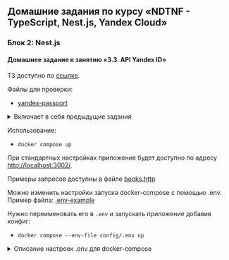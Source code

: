## Домашние задания по курсу «NDTNF - TypeScript, Nest.js, Yandex Cloud»

### Блок 2: Nest.js


#### Домашнее задание к занятию «3.3. API Yandex ID»

ТЗ доступно по [ссылке](https://github.com/netology-code/ndtnf-homeworks/tree/master/015-Yandex-ID).

Файлы для проверки:
* [yandex-passport](yandex-passport)

<details>
<summary>Включает в себя предыдущие задания</summary>

<details>

<summary>Домашнее задание к занятию «2.2. Погружение в Nest.js»</summary>

ТЗ доступно по [ссылке](https://github.com/netology-code/ndtnf-homeworks/tree/master/006-nestjs-ext).
</details>

<details>

<summary>Домашнее задание к занятию «2.3. Подключение базы данных к Nest.js: модуль для MongoDB»</summary>

ТЗ доступно по [ссылке](https://github.com/netology-code/ndtnf-homeworks/tree/master/008-nestjs-db).
</details>

<details>
<summary>Домашнее задание к занятию «2.4. Потоки RxJS»</summary>

ТЗ доступно по [ссылке](https://github.com/netology-code/ndtnf-homeworks/tree/master/009-rxjs).

Быстрый переход к файлам с решением:
[rxjs-example.service.ts](books-library/src/modules/rxjs-example/rxjs-example.service.ts)

Можно проверить результат командой (`поисковой_запрос` заменить на необходимую фразу):
`curl http://localhost:3002/rxjs-example/repositories/поисковой_запрос`
</details>

<details>
<summary>Домашнее задание к занятию «2.5. Валидация и обработка ошибок. Interceptors, pipes»</summary>

ТЗ доступно по [ссылке](https://github.com/netology-code/ndtnf-homeworks/tree/master/010-nestjs-validation).

Быстрый переход к файлам с решением:
* Задание 1. [format-response.interceptor.ts](books-library/src/interceptors/format-response.interceptor.ts)
* Задание 2. [id.validation.pipe.ts](books-library/src/validators/id.validation.pipe.ts)
* Задание 3. [dto.validation.pipe.ts](books-library/src/validators/dto.validation.pipe.ts)
* Задание 4. [unified.exception.filter.ts](books-library/src/filters/unified.exception.filter.ts)
</details>

<details>
<summary>Домашнее задание к занятию «2.6. Аутентификация в NestJS, Passport.js, Guards»</summary>

ТЗ доступно по [ссылке](https://github.com/netology-code/ndtnf-homeworks/tree/master/011-nestjs-authentication).
</details>

<details>
<summary>Домашнее задание к занятию «2.7. Тестирование. Библиотека Jest»</summary>

ТЗ доступно по [ссылке](https://github.com/netology-code/ndtnf-homeworks/tree/master/012-Test-Jest).

Файлы с тестами:
* [books.service.spec.ts](books-library/src/modules/books/books.service.spec.ts)
* [books.controller.spec.ts](books-library/src/modules/books/books.controller.spec.ts)
* [e2e.books.service.spec.ts](books-library/src/modules/books/e2e.books.service.spec.ts)
</details>

<details>
<summary>Домашнее задание к занятию «2.8. Вебсокеты в NestJS»</summary>

ТЗ доступно по [ссылке](https://github.com/netology-code/ndtnf-homeworks/tree/master/016-websocket-NESTJS).

Файлы для проверки:
* [app.gateway.ts](books-library/src/app.gateway.ts) (AppGateway)
* [index.html](books-library/http/index.html) (для тестирования WebSocket)
</details>

<details>
<summary>Домашнее задание к занятию «3.2. Yandex Cloud Functions»</summary>

ТЗ доступно по [ссылке](https://github.com/netology-code/ndtnf-homeworks/tree/master/014-Yandex-Cloud-Functions).

Файлы для проверки:
* [yandex-cloud-functions](yandex-cloud-functions)
</details>

</details>

Использование:
* `docker compose up`

При стандартных настройках приложение будет доступно по адресу [http://localhost:3002/](http://localhost:3002/).

Примеры запросов доступны в файле [books.http](books-library/http/books.http)

Можно изменить настройки запуска docker-compose с помощью .env. Пример файла: [.env-example](config/.env.example)

Нужно переименовать его в `.env` и запускать приложение добавив конфиг:
* `docker compose --env-file config/.env up`

<details>
<summary>Описание настроек .env для docker-compose</summary>

* `DB_NAME` - название БД
* `DB_USERNAME` - имя пользователя
* `DB_PASSWORD` - имя пользователя

Важно! Вышеуказанные настройки корректно проинициализируются в MongoDB только при первом запуске.
Если в дальнейшем их изменить, то эффекта не будет. Для применения нужно будет очистить папку `db` и после этого запускать `docker-compose`

* `LIBRARY_SERVICE_PORT` - порт, по которому будет доступно приложение библиотека на локальном компьютере
* `MONGODB_PORT` - внешний порт для подключения к MongoDb
* `MONGO_EXPRESS_PORT` - внешний порт, по которому будет доступна админка MONGO EXPRESS
</details>


